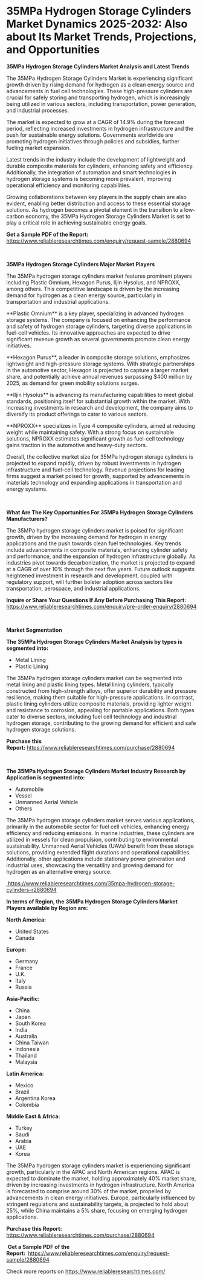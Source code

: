 <p><h1>35MPa Hydrogen Storage Cylinders Market Dynamics 2025-2032: Also about Its Market Trends, Projections, and Opportunities</h1></p><p><strong>35MPa Hydrogen Storage Cylinders Market Analysis and Latest Trends</strong></p>
<p><p>The 35MPa Hydrogen Storage Cylinders Market is experiencing significant growth driven by rising demand for hydrogen as a clean energy source and advancements in fuel cell technologies. These high-pressure cylinders are crucial for safely storing and transporting hydrogen, which is increasingly being utilized in various sectors, including transportation, power generation, and industrial processes.</p><p>The market is expected to grow at a CAGR of 14.9% during the forecast period, reflecting increased investments in hydrogen infrastructure and the push for sustainable energy solutions. Governments worldwide are promoting hydrogen initiatives through policies and subsidies, further fueling market expansion. </p><p>Latest trends in the industry include the development of lightweight and durable composite materials for cylinders, enhancing safety and efficiency. Additionally, the integration of automation and smart technologies in hydrogen storage systems is becoming more prevalent, improving operational efficiency and monitoring capabilities. </p><p>Growing collaborations between key players in the supply chain are also evident, enabling better distribution and access to these essential storage solutions. As hydrogen becomes a pivotal element in the transition to a low-carbon economy, the 35MPa Hydrogen Storage Cylinders Market is set to play a critical role in achieving sustainable energy goals.</p></p>
<p><strong>Get a Sample PDF of the Report:&nbsp;</strong> <a href="https://www.reliableresearchtimes.com/enquiry/request-sample/2880694?utm_campaign=2984&utm_medium=2&utm_source=Github&utm_content=ia&utm_term=12032025&utm_id=35mpa-hydrogen-storage-cylinders">https://www.reliableresearchtimes.com/enquiry/request-sample/2880694</a></p>
<p>&nbsp;</p>
<p><strong>35MPa Hydrogen Storage Cylinders Major Market Players</strong></p>
<p><p>The 35MPa hydrogen storage cylinders market features prominent players including Plastic Omnium, Hexagon Purus, Iljin Hysolus, and NPROXX, among others. This competitive landscape is driven by the increasing demand for hydrogen as a clean energy source, particularly in transportation and industrial applications.</p><p>**Plastic Omnium** is a key player, specializing in advanced hydrogen storage systems. The company is focused on enhancing the performance and safety of hydrogen storage cylinders, targeting diverse applications in fuel-cell vehicles. Its innovative approaches are expected to drive significant revenue growth as several governments promote clean energy initiatives.</p><p>**Hexagon Purus**, a leader in composite storage solutions, emphasizes lightweight and high-pressure storage systems. With strategic partnerships in the automotive sector, Hexagon is projected to capture a larger market share, and potentially achieve annual revenues surpassing $400 million by 2025, as demand for green mobility solutions surges.</p><p>**Iljin Hysolus** is advancing its manufacturing capabilities to meet global standards, positioning itself for substantial growth within the market. With increasing investments in research and development, the company aims to diversify its product offerings to cater to various sectors.</p><p>**NPROXX** specializes in Type 4 composite cylinders, aimed at reducing weight while maintaining safety. With a strong focus on sustainable solutions, NPROXX estimates significant growth as fuel-cell technology gains traction in the automotive and heavy-duty sectors.</p><p>Overall, the collective market size for 35MPa hydrogen storage cylinders is projected to expand rapidly, driven by robust investments in hydrogen infrastructure and fuel-cell technology. Revenue projections for leading firms suggest a market poised for growth, supported by advancements in materials technology and expanding applications in transportation and energy systems.</p></p>
<p>&nbsp;</p>
<p><strong>What Are The Key Opportunities For 35MPa Hydrogen Storage Cylinders Manufacturers?</strong></p>
<p><p>The 35MPa hydrogen storage cylinders market is poised for significant growth, driven by the increasing demand for hydrogen in energy applications and the push towards clean fuel technologies. Key trends include advancements in composite materials, enhancing cylinder safety and performance, and the expansion of hydrogen infrastructure globally. As industries pivot towards decarbonization, the market is projected to expand at a CAGR of over 10% through the next five years. Future outlook suggests heightened investment in research and development, coupled with regulatory support, will further bolster adoption across sectors like transportation, aerospace, and industrial applications.</p></p>
<p><strong>Inquire or Share Your Questions If Any Before Purchasing This Report:</strong> <a href="https://www.reliableresearchtimes.com/enquiry/pre-order-enquiry/2880694?utm_campaign=2984&utm_medium=2&utm_source=Github&utm_content=ia&utm_term=12032025&utm_id=35mpa-hydrogen-storage-cylinders">https://www.reliableresearchtimes.com/enquiry/pre-order-enquiry/2880694</a></p>
<p>&nbsp;</p>
<p><strong>Market Segmentation</strong></p>
<p><strong>The 35MPa Hydrogen Storage Cylinders Market Analysis by types is segmented into:</strong></p>
<p><ul><li>Metal Lining</li><li>Plastic Lining</li></ul></p>
<p><p>The 35MPa hydrogen storage cylinders market can be segmented into metal lining and plastic lining types. Metal lining cylinders, typically constructed from high-strength alloys, offer superior durability and pressure resilience, making them suitable for high-pressure applications. In contrast, plastic lining cylinders utilize composite materials, providing lighter weight and resistance to corrosion, appealing for portable applications. Both types cater to diverse sectors, including fuel cell technology and industrial hydrogen storage, contributing to the growing demand for efficient and safe hydrogen storage solutions.</p></p>
<p><strong>Purchase this Report:&nbsp;</strong><a href="https://www.reliableresearchtimes.com/purchase/2880694?utm_campaign=2984&utm_medium=2&utm_source=Github&utm_content=ia&utm_term=12032025&utm_id=35mpa-hydrogen-storage-cylinders">https://www.reliableresearchtimes.com/purchase/2880694</a></p>
<p>&nbsp;</p>
<p><strong>The 35MPa Hydrogen Storage Cylinders Market Industry Research by Application is segmented into:</strong></p>
<p><ul><li>Automobile</li><li>Vessel</li><li>Unmanned Aerial Vehicle</li><li>Others</li></ul></p>
<p><p>The 35MPa hydrogen storage cylinders market serves various applications, primarily in the automobile sector for fuel cell vehicles, enhancing energy efficiency and reducing emissions. In marine industries, these cylinders are utilized in vessels for clean propulsion, contributing to environmental sustainability. Unmanned Aerial Vehicles (UAVs) benefit from these storage solutions, providing extended flight durations and operational capabilities. Additionally, other applications include stationary power generation and industrial uses, showcasing the versatility and growing demand for hydrogen as an alternative energy source.</p></p>
<p><a href="https://www.reliableresearchtimes.com/35mpa-hydrogen-storage-cylinders-r2880694?utm_campaign=2984&utm_medium=2&utm_source=Github&utm_content=ia&utm_term=12032025&utm_id=35mpa-hydrogen-storage-cylinders">&nbsp;https://www.reliableresearchtimes.com/35mpa-hydrogen-storage-cylinders-r2880694</a></p>
<p><strong>In terms of Region, the 35MPa Hydrogen Storage Cylinders Market Players available by Region are:</strong></p>
<p>
    <p> <strong> North America: </strong>
        <ul>
            <li>United States</li>
            <li>Canada</li>
        </ul>
        </p> 
    <p> <strong> Europe: </strong>
        <ul>
            <li>Germany</li>
            <li>France</li>
            <li>U.K.</li>
            <li>Italy</li>
            <li>Russia</li>
        </ul>
        </p> 
    <p> <strong> Asia-Pacific: </strong>
        <ul>
            <li>China</li>
            <li>Japan</li>
            <li>South Korea</li>
            <li>India</li>
            <li>Australia</li>
            <li>China Taiwan</li>
            <li>Indonesia</li>
            <li>Thailand</li>
            <li>Malaysia</li>
        </ul>
        </p> 
    <p> <strong> Latin America: </strong>
        <ul>
            <li>Mexico</li>
            <li>Brazil</li>
            <li>Argentina Korea</li>
            <li>Colombia</li>
        </ul>
        </p> 
    <p> <strong> Middle East & Africa: </strong>
        <ul>
            <li>Turkey</li>
            <li>Saudi</li>
            <li>Arabia</li>
            <li>UAE</li>
            <li>Korea</li>
        </ul>
    </p>
    </p>
<p><p>The 35MPa hydrogen storage cylinders market is experiencing significant growth, particularly in the APAC and North American regions. APAC is expected to dominate the market, holding approximately 40% market share, driven by increasing investments in hydrogen infrastructure. North America is forecasted to comprise around 30% of the market, propelled by advancements in clean energy initiatives. Europe, particularly influenced by stringent regulations and sustainability targets, is projected to hold about 25%, while China maintains a 5% share, focusing on emerging hydrogen applications.</p></p>
<p><strong>Purchase this Report: </strong><a href="https://www.reliableresearchtimes.com/purchase/2880694?utm_campaign=2984&utm_medium=2&utm_source=Github&utm_content=ia&utm_term=12032025&utm_id=35mpa-hydrogen-storage-cylinders">https://www.reliableresearchtimes.com/purchase/2880694</a></p>
<p>&nbsp;<strong>Get a Sample PDF of the Report:&nbsp;&nbsp;</strong><a href="https://www.reliableresearchtimes.com/enquiry/request-sample/2880694?utm_campaign=2984&utm_medium=2&utm_source=Github&utm_content=ia&utm_term=12032025&utm_id=35mpa-hydrogen-storage-cylinders">https://www.reliableresearchtimes.com/enquiry/request-sample/2880694</a></p>
<p><strong></strong></p>
<p>Check more reports on <a href="https://www.reliableresearchtimes.com/?utm_campaign=2984&utm_medium=2&utm_source=Github&utm_content=ia&utm_term=12032025&utm_id=35mpa-hydrogen-storage-cylinders">https://www.reliableresearchtimes.com/</a></p>